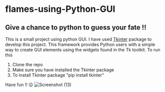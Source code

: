 # flames-using-Python-GUI 
## Give a chance to python to guess your fate !!

This is a small project using python GUI. I have used [Tkinter](https://docs.python.org/3/library/tkinter.html) package to develop this project.
This framework provides Python users with a simple way to create GUI elements using the widgets found in the Tk toolkit.
To run this 

1. Clone the repo
2. Make sure you have installed the Tkinter package
3. To install Tkinter package "pip install tkinter"

Have fun !! 😉
![Screenshot (13)](https://user-images.githubusercontent.com/130178825/230712654-0030d281-c3f6-4621-a984-9c26d9fdd8e6.png)
